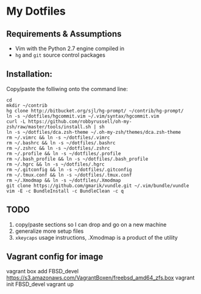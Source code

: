 # My Dotfiles

## Requirements & Assumptions

* Vim with the Python 2.7 engine compiled in
* `hg` and `git` source control packages

## Installation:

Copy/paste the folliwing onto the command line:

    cd
    mkdir ~/contrib
    hg clone http://bitbucket.org/sjl/hg-prompt/ ~/contrib/hg-prompt/
    ln -s ~/dotfiles/hgcommit.vim ~/.vim/syntax/hgcommit.vim
    curl -L https://github.com/robbyrussell/oh-my-zsh/raw/master/tools/install.sh | sh
    ln -s ~/dotfiles/dca.zsh-theme ~/.oh-my-zsh/themes/dca.zsh-theme
    rm ~/.vimrc && ln -s ~/dotfiles/.vimrc
    rm ~/.bashrc && ln -s ~/dotfiles/.bashrc
    rm ~/.zshrc && ln -s ~/dotfiles/.zshrc
    rm ~/.profile && ln -s ~/dotfiles/.profile
    rm ~/.bash_profile && ln -s ~/dotfiles/.bash_profile
    rm ~/.hgrc && ln -s ~/dotfiles/.hgrc
    rm ~/.gitconfig && ln -s ~/dotfiles/.gitconfig
    rm ~/.tmux.conf && ln -s ~/dotfiles/.tmux.conf
    rm ~/.Xmodmap && ln -s ~/dotfiles/.Xmodmap
    git clone https://github.com/gmarik/vundle.git ~/.vim/bundle/vundle
    vim -E -c BundleInstall -c BundleClean -c q

## TODO

1. copy/paste sections so I can drop and go on a new machine
1. generalize more setup files
1. `xkeycaps` usage instructions, .Xmodmap is a product of the utility

## Vagrant config for image

vagrant box add FBSD_devel https://s3.amazonaws.com/VagrantBoxen/freebsd_amd64_zfs.box
vagrant init FBSD_devel
vagrant up
